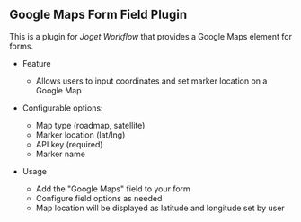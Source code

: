 ## Google Maps Form Field Plugin

This is a plugin for _Joget Workflow_ that provides a Google Maps element for forms.

- Feature
    - Allows users to input coordinates and set marker location on a Google Map

- Configurable options:

  - Map type (roadmap, satellite)
  - Marker location (lat/lng)
  - API key (required)
  - Marker name

- Usage
  - Add the "Google Maps" field to your form
  - Configure field options as needed
  - Map location will be displayed as latitude and longitude set by user